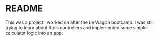 # README

This was a project I worked on after the Le Wagon bootcamp. I was still trying to learn about Rails controllers and implemented some simple calculator logic into an app.